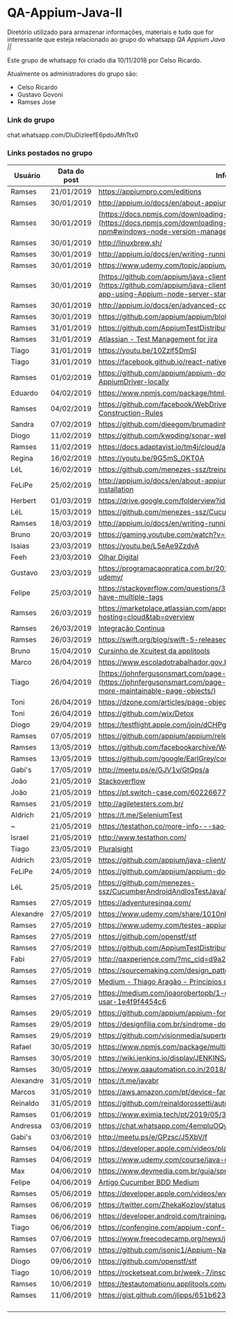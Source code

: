 # QA-Appium-Java-II
Diretório utilizado para armazenar informações, materiais e tudo que for interessante que esteja relacionado ao grupo do whatsapp *QA Appium Java ||*

Este grupo de whatsapp foi criado dia 10/11/2018 por Celso Ricardo.

Atualmente os administradores do grupo são:
- Celso Ricardo
- Gustavo Govoni
- Ramses Jose

### Link do grupo

chat.whatsapp.com/DluDizleefE6pdoJMhTtx0

### Links postados no grupo

|Usuário|Data do post|Informação|Indicações|
|---|---|---|---|
|Ramses|21/01/2019|https://appiumpro.com/editions|3x|
|Ramses|30/01/2019|http://appium.io/docs/en/about-appium/getting-started/|2x|
|Ramses|30/01/2019|[https://docs.npmjs.com/downloading-and-installing-node-js-and-npm](https://docs.npmjs.com/downloading-and-installing-node-js-and-npm#windows-node-version-managers)|1x|
|Ramses|30/01/2019|http://linuxbrew.sh/|1x|
|Ramses|30/01/2019|http://appium.io/docs/en/writing-running-appium/server-args/|2x|
|Ramses|30/01/2019|https://www.udemy.com/topic/appium/|1x|
|Ramses|30/01/2019|[https://github.com/appium/java-client/blob/master/docs](https://github.com/appium/java-client/blob/master/docs/The-starting-of-an-app-using-Appium-node-server-started-programmatically.md)||
|Ramses|30/01/2019|http://appium.io/docs/en/advanced-concepts/parallel-tests/||
|Ramses|30/01/2019|https://github.com/appium/appium/blob/master/CHANGELOG.md||
|Ramses|31/01/2019|https://github.com/AppiumTestDistribution/AppiumTestDistribution||
|Ramses|31/01/2019|[Atlassian - Test Management for jira](https://marketplace.atlassian.com/apps/1213259/test-management-for-jira?hosting=cloud&tab=overview)||
|Tiago|31/01/2019|https://youtu.be/10Zzlf5DmSI||
|Tiago|31/01/2019|https://facebook.github.io/react-native/docs/accessibility||
|Ramses|01/02/2019|https://github.com/appium/appium-dotnet-driver/wiki/How-to-start-an-AppiumDriver-locally||
|Eduardo|04/02/2019|https://www.npmjs.com/package/html-reporter-mobile-test||
|Ramses|04/02/2019|https://github.com/facebook/WebDriverAgent/wiki/Class-Chain-Queries-Construction-Rules||
|Sandra|07/02/2019|https://github.com/dieegom/brumadinho_location||
|Diogo|11/02/2019|https://github.com/kwoding/sonar-webdriver-plugin||
|Ramses|11/02/2019|https://docs.adaptavist.io/tm4j/cloud/api/v2/#||
|Regina|16/02/2019|https://youtu.be/9G5mS_OKT0A||
|LéL|16/02/2019|https://github.com/menezes-ssz/treinamento-appium-java||
|FeLiPe|25/02/2019|http://appium.io/docs/en/about-appium/getting-started/#verifying-the-installation||
|Herbert|01/03/2019|https://drive.google.com/folderview?id=0B_09GivwOi5mZkRQbnJvYmtoaVU||
|LéL|15/03/2019|https://github.com/menezes-ssz/CucumberTestAndroidWithAppium||
|Ramses|18/03/2019|http://appium.io/docs/en/writing-running-appium/android/uiautomator-uiselector/||
|Bruno|20/03/2019|https://gaming.youtube.com/watch?v=KBGJjaG3bJs||
|Isaias|23/03/2019|https://youtu.be/L5eAe9ZzdvA||
|Feeh|23/03/2019|[Olhar Digital](https://olhardigital.com.br/noticia/startup-oferece-cursos-gratuitos-de-python-e-react/83983?fbclid=IwAR1apOVNb4yN6bZQlEt4bPSsG8JGw6YCGe1WwOlp3Cs68dNn4-bIu5-f7pw)||
|Gustavo|23/03/2019|https://programacaopratica.com.br/2019/03/23/250-cursos-gratuitos-da-udemy/||
|Felipe|25/03/2019|https://stackoverflow.com/questions/34538571/dcucumber-options-how-to-have-multiple-tags||
|Ramses|26/03/2019|https://marketplace.atlassian.com/apps/1214697/sauce-labs-for-jira?hosting=cloud&tab=overview||
|Ramses|26/03/2019|[Integração Continua](https://wiki.saucelabs.com/display/DOCS/Using+Sauce+Labs+with+Continuous+Integration+Platforms)||
|Ramses|26/03/2019|https://swift.org/blog/swift-5-released/||
|Bruno|15/04/2019|[Cursinho de Xcuitest da applitools](https://testautomationu.applitools.com/introduction-to-ios-test-automation-with-xcuitest/?mkt_tok=eyJpIjoiWkRobE1tRTBNamcxTWpBMiIsInQiOiJVV2dCUlhUMnRaeHl2eUVhTWNzNFFkVmRVNDBqTjk3K09BVkZjYUlhRzQyQkV5M3lGQ1RlWFh5SDJwUXVhVTBhTEVMQ1RpYklNTFZkMmE0NkpsTWo4Z0hnXC9yNWlIWFE1cDEwb2VkY3JESEpFYWJ3eTZpZldXNURMcGZIWHdTNGcifQ%3D%3D)||
|Marco|26/04/2019|https://www.escoladotrabalhador.gov.br/cursos/||
|Tiago|26/04/2019|[https://johnfergusonsmart.com/page-objects...](https://johnfergusonsmart.com/page-objects-that-suck-less-tips-for-writing-more-maintainable-page-objects/)||
|Toni|26/04/2019|https://dzone.com/articles/page-objects-refactored-solid-steps-to-the-screenp||
|Toni|26/04/2019|https://github.com/wix/Detox||
|Diogo|29/04/2019|https://testflight.apple.com/join/dCHPgTEO||
|Ramses|07/05/2019|https://github.com/appium/appium/releases||
|Ramses|13/05/2019|https://github.com/facebookarchive/WebDriverAgent||
|Ramses|13/05/2019|https://github.com/google/EarlGrey/commits/earlgrey2||
|Gabi's|17/05/2019|http://meetu.ps/e/GJV1v/GtQps/a||
|João|21/05/2019|[Stackoverflow](https://pt.stackoverflow.com/questions/94620/qual-a-melhor-maneira-mais-r%C3%A1pida-de-ler-um-arquivo-de-um-servidor-web)||
|João|21/05/2019|https://pt.switch-case.com/60226677||
|Ramses|21/05/2019|http://agiletesters.com.br/||
|Aldrich|21/05/2019|https://t.me/SeleniumTest||
|~|21/05/2019|https://testathon.co/more-info---sao-paulo-10th-august/||
|Israel|21/05/2019|http://www.testathon.com/||
|Tiago|23/05/2019|[Pluralsight](https://www.pluralsight.com/guides/getting-started-with-page-object-pattern-for-your-selenium-tests?clickid=Qol2Fy0SPW5ZwtN1mqSMJU4yUkl3bMSB2Stlzg0&irgwc=1&mpid=27795&utm_source=impactradius&utm_medium=digital_affiliate&utm_campaign=27795&aid=7010a000001xAKZAA2)||
|Aldrich|23/05/2019|https://github.com/appium/java-client/blob/master/docs/Page-objects.md||
|FeLiPe|24/05/2019|https://github.com/appium/appium-doctor/blob/master/README.md||
|LéL|25/05/2019|https://github.com/menezes-ssz/CucumberAndroidAndIosTestJava/blob/master/pom.xml||
|Ramses|27/05/2019|https://adventuresinqa.com/||
|Alexandre|27/05/2019|https://www.udemy.com/share/1010nkBEEec11QQXQ=/||
|Ramses|27/05/2019|https://www.udemy.com/testes-appium/||
|Ramses|27/05/2019|https://github.com/openstf/stf||
|Ramses|27/05/2019|https://github.com/AppiumTestDistribution/AppiumTestDistribution||
|Fabi|27/05/2019|http://qaxperience.com/?mc_cid=d9a29476d8&mc_eid=4b1ab39f18||
|Ramses|27/05/2019|https://sourcemaking.com/design_patterns||
|Ramses|27/05/2019|[Medium - Thiago Aragão - Principios da programação OO](https://medium.com/thiago-aragao/solid-princ%C3%ADpios-da-programa%C3%A7%C3%A3o-orientada-a-objetos-ba7e31d8fb25)||
|Ramses|27/05/2019|https://medium.com/joaorobertopb/1-clean-code-o-que-%C3%A9-porque-usar-1e4f9f4454c6||
|Ramses|29/05/2019|https://github.com/appium/appium-for-mac/issues/57|1x|
|Ramses|29/05/2019|https://designfilia.com.br/sindrome-do-impostor-saiba-por-que/|1x|
|Ramses|29/05/2019|https://github.com/visionmedia/supertest|1x|
|Rafael|30/05/2019|https://www.npmjs.com/package/multiple-cucumber-html-reporter|1x|
|Ramses|30/05/2019|https://wiki.jenkins.io/display/JENKINS/Allure+Plugin|1x|
|Ramses|30/05/2019|https://www.qaautomation.co.in/2018/09/extent-report-setup-in-jenkins.html|1x|
|Alexandre|31/05/2019|https://t.me/javabr|1x|
|Marcos|31/05/2019|https://aws.amazon.com/pt/device-farm/|1x|
|Reinaldo|31/05/2019|https://github.com/reinaldorossetti/automationpractice_mobile/blob/master/Gemfile|1x|
|Ramses|01/06/2019|https://www.eximia.tech/pt/2019/05/31/somos-amadores-remunerados/|1x|
|Andressa|03/06/2019|https://chat.whatsapp.com/4empluOQyXnLNIeNzhjtkY|1x|
|Gabi's|03/06/2019|http://meetu.ps/e/GPzsc/J5XbV/f|1x|
|Ramses|04/06/2019|https://developer.apple.com/videos/play/wwdc2019/413|1x|
|Ramses|04/06/2019|https://www.udemy.com/course/java-curso-completo/|1x|
|Max|04/06/2019|https://www.devmedia.com.br/guia/spring-framework/37806|1x|
|Felipe|04/06/2019|[Artigo Cucumber BDD Medium](https://medium.com/agile-vision/cucumber-bdd-part-2-creating-a-sample-java-project-with-cucumber-testng-and-maven-127a1053c180)|1x|
|Ramses|05/06/2019|https://developer.apple.com/videos/wwdc2019|1x|
|Ramses|06/06/2019|https://twitter.com/ZhekaKozlov/status/1135506701438857217|1x|
|Ramses|06/06/2019|https://developer.android.com/training/basics/firstapp|1x|
|Tiago|06/06/2019|https://confengine.com/appium-conf-2019/schedule|1x|
|Ramses|07/06/2019|https://www.freecodecamp.org/news/java-for-absolute-beginners-full-course/|1x|
|Ramses|07/06/2019|https://github.com/isonic1/Appium-Native-Crawler|1x|
|Diogo|09/06/2019|https://github.com/openstf/stf|1x|
|Tiago|10/06/2019|https://rocketseat.com.br/week-7/inscricao|1x|
|Ramses|10/06/2019|https://testautomationu.applitools.com/java-programming-course/|1x|
|Ramses|11/06/2019|https://gist.github.com/jlipps/651b62316603400cabc95ff0f9faf70f|1x|
||||
||||
||||
||||




